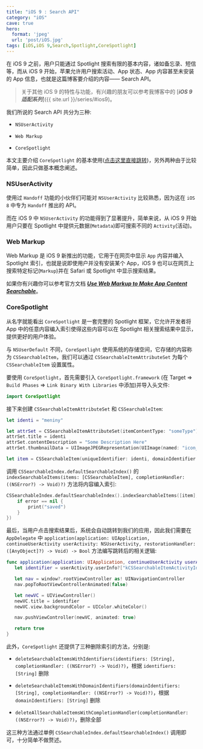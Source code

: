 ```yaml
---
title: "iOS 9 : Search API"
category: "iOS"
cave: true
hero:
  format: 'jpeg'
  url: 'post/iOS.jpg'
tags: [iOS,iOS 9,Search,Spotlight,CoreSpotlight]
---
```

在 iOS 9 之前，用户只能通过 Spotlight 搜索有限的基本内容，诸如备忘录、短信等，而从 iOS 9 开始，苹果允许用户搜索活动、App 状态、App 内容甚至未安装的 App 信息，也就是这篇博客要介绍的内容—— Search API。

> 关于其他 iOS 9 的特性与功能，有兴趣的朋友可以参考我博客中的 [***iOS 9 适配系列***]({{ site.url }}/series/#ios9)。

我们所说的 Search API 共分为三种:

* `NSUserActivity`

* `Web Markup`

* `CoreSpotlight`

本文主要介绍 `CoreSpotlight` 的基本使用([点击这里直接跳转](#CoreSpotlightUseage))，另外两种由于比较简单，因此只做基本概念阐述。

### NSUserActivity

使用过 `Handoff` 功能的小伙伴们可能对 `NSUserActivity` 比较熟悉，因为这在 `iOS 8` 中专为 `Handoff` 推出的 API。

而在 iOS 9 中 `NSUserActivity` 的功能得到了显著提升，简单来说，从 iOS 9 开始用户只要在 Spotlight 中提供元数据(`Metadata`)即可搜索不同的 `Activity`(活动)。

### Web Markup

Web Markup 是 iOS 9 新推出的功能，它用于在网页中显示 `App` 内容并编入 Spotlight 索引，也就是说即使用户并没有安装某个 App，iOS 9 也可以在网页上搜索特定标记(`Markup`)并在 Safari 或 Spotlight 中显示搜索结果。

如果你有兴趣你可以参考官方文档 [***Use Web Markup to Make App Content Searchable***](https://developer.apple.com/library/prerelease/ios/releasenotes/General/WhatsNewIniOS/Articles/iOS9.html#//apple_ref/doc/uid/TP40016198-SW4)。

### <span id="CoreSpotlightUseage">CoreSpotlight</span>

从名字就能看出 `CoreSpotlight` 是一套完整的 Spotlight 框架，它允许开发者将 App 中的任意内容编入索引使得这些内容可以在 Spotlight 相关搜索结果中显示，提供更好的用户体验。

与 `NSUserDefault` 不同，`CoreSpotlight` 使用系统的存储空间，它存储的内容称为 `CSSearchableItem`，我们可以通过 `CSSearchableItemAttributeSet` 为每个 `CSSearchableItem` 设置属性。

要使用 `CoreSpotlight`，首先需要引入 `CoreSpotlight.framework` (在 Target => `Build Phases` => `Link Binary With Libraries` 中添加)并导入头文件:

```swift
import CoreSpotlight
```


接下来创建 `CSSearchableItemAttributeSet` 和 `CSSearchableItem`:

```swift
let identi = "meniny"

let attrSet = CSSearchableItemAttributeSet(itemContentType: "someType")
attrSet.title = identi
attrSet.contentDescription = "Some Description Here"
attrSet.thumbnailData = UIImageJPEGRepresentation(UIImage(named: "icon_Image")!, 0.5)

let item = CSSearchableItem(uniqueIdentifier: identi, domainIdentifier: "cn.meniny.MXSearchAPIDemo", attributeSet: attrSet)
```


调用 `CSSearchableIndex.defaultSearchableIndex()` 的 `indexSearchableItems(items: [CSSearchableItem], completionHandler: ((NSError?) -> Void)?)` 方法将内容编入索引:

```swift
CSSearchableIndex.defaultSearchableIndex().indexSearchableItems([item], completionHandler: { (error) -> Void in
	if error == nil {
		print("saved")
	}
})
```


最后，当用户点击搜索结果后，系统会自动跳转到我们的应用，因此我们需要在 `AppDelegate` 中 `application(application: UIApplication, continueUserActivity userActivity: NSUserActivity, restorationHandler: ([AnyObject]?) -> Void) -> Bool` 方法编写跳转后的相关逻辑:

```swift
func application(application: UIApplication, continueUserActivity userActivity: NSUserActivity, restorationHandler: ([AnyObject]?) -> Void) -> Bool {
   let identifier = userActivity.userInfo?["kCSSearchableItemActivityIdentifier"] as? String

   let nav = window?.rootViewController as! UINavigationController
   nav.popToRootViewControllerAnimated(false)

   let newVC = UIViewController()
   newVC.title = identifier
   newVC.view.backgroundColor = UIColor.whiteColor()

   nav.pushViewController(newVC, animated: true)

   return true
}
```


此外，`CoreSpotlight` 还提供了三种删除索引的方法，分别是:

* `deleteSearchableItemsWithIdentifiers(identifiers: [String], completionHandler: ((NSError?) -> Void)?)`，根据 `identifiers: [String]` 删除

* `deleteSearchableItemsWithDomainIdentifiers(domainIdentifiers: [String], completionHandler: ((NSError?) -> Void)?)`，根据 `domainIdentifiers: [String]` 删除

* `deleteAllSearchableItemsWithCompletionHandler(completionHandler: ((NSError?) -> Void)?)`，删除全部

这三种方法通过单例 `CSSearchableIndex.defaultSearchableIndex()` 调用即可，十分简单不做赘述。




